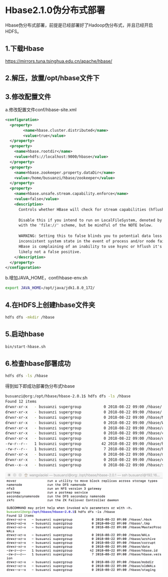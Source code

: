 # Hbase2.1.0伪分布式部署
Hbase伪分布式部署，前提是已经部署好了Hadoop伪分布式，并且已经开启HDFS。
## 1.下载Hbase
https://mirrors.tuna.tsinghua.edu.cn/apache/hbase/
## 2.解压，放置/opt/hbase文件下
## 3.修改配置文件
a.修改配置文件conf/hbase-site.xml
```xml
<configuration>
  <property>
        <name>hbase.cluster.distributed</name>
        <value>true</value>
  </property>
  <property>
    <name>hbase.rootdir</name>
    <value>hdfs://localhost:9000/hbase</value>
  </property>
  <property>
    <name>hbase.zookeeper.property.dataDir</name>
    <value>/home/busuanzi/hbase/zookeeper</value>
  </property>
  <property>
    <name>hbase.unsafe.stream.capability.enforce</name>
    <value>false</value>
    <description>
      Controls whether HBase will check for stream capabilities (hflush/hsync).

      Disable this if you intend to run on LocalFileSystem, denoted by a rootdir
      with the 'file://' scheme, but be mindful of the NOTE below.

      WARNING: Setting this to false blinds you to potential data loss and
      inconsistent system state in the event of process and/or node failures. If
      HBase is complaining of an inability to use hsync or hflush it's most
      likely not a false positive.
    </description>
  </property>
</configuration>
```
b.增加JAVA_HOME，conf/hbase-env.sh

 ```sh
 export JAVA_HOME=/opt/java/jdk1.8.0_172/
 ```
## 4.在HDFS上创建hbase文件夹
```sh
hdfs dfs -mkdir /hbase
```
## 5.启动hbase
```sh
bin/start-hbase.sh
```
## 6.检查hbase部署成功
```sh
hdfs dfs -ls /hbase
```
得到如下即成功部署伪分布式hbase
```sh
busuanzi@org:/opt/hbase/hbase-2.0.1$ hdfs dfs -ls /hbase
Found 12 items
drwxr-xr-x   - busuanzi supergroup          0 2018-08-22 09:00 /hbase/.hbck
drwxr-xr-x   - busuanzi supergroup          0 2018-08-22 09:00 /hbase/.tmp
drwxr-xr-x   - busuanzi supergroup          0 2018-08-22 09:00 /hbase/MasterProcWALs
drwxr-xr-x   - busuanzi supergroup          0 2018-08-22 09:00 /hbase/WALs
drwxr-xr-x   - busuanzi supergroup          0 2018-08-22 09:00 /hbase/archive
drwxr-xr-x   - busuanzi supergroup          0 2018-08-22 09:00 /hbase/corrupt
drwxr-xr-x   - busuanzi supergroup          0 2018-08-22 09:00 /hbase/data
-rw-r--r--   1 busuanzi supergroup         42 2018-08-22 09:00 /hbase/hbase.id
-rw-r--r--   1 busuanzi supergroup          7 2018-08-22 09:00 /hbase/hbase.version
drwxr-xr-x   - busuanzi supergroup          0 2018-08-22 09:00 /hbase/mobdir
drwxr-xr-x   - busuanzi supergroup          0 2018-08-22 09:00 /hbase/oldWALs
drwx--x--x   - busuanzi supergroup          0 2018-08-22 09:00 /hbase/staging
```
![](../image/chapter11/chapter11-1.png)
